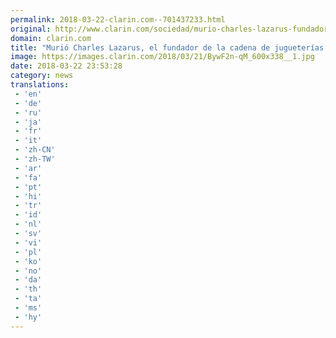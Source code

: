 ```yaml
---
permalink: 2018-03-22-clarin.com--701437233.html
original: http://www.clarin.com/sociedad/murio-charles-lazarus-fundador-cadena-jugueterias-toys-us_0_S1tm5h-qf.html
domain: clarin.com
title: "Murió Charles Lazarus, el fundador de la cadena de jugueterías Toys 'R' Us"
image: https://images.clarin.com/2018/03/21/BywF2n-qM_600x338__1.jpg
date: 2018-03-22 23:53:28
category: news
translations: 
 - 'en'
 - 'de'
 - 'ru'
 - 'ja'
 - 'fr'
 - 'it'
 - 'zh-CN'
 - 'zh-TW'
 - 'ar'
 - 'fa'
 - 'pt'
 - 'hi'
 - 'tr'
 - 'id'
 - 'nl'
 - 'sv'
 - 'vi'
 - 'pl'
 - 'ko'
 - 'no'
 - 'da'
 - 'th'
 - 'ta'
 - 'ms'
 - 'hy'
---
```


